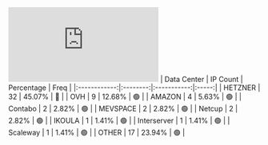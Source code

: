 ![Diagramm](https://github.com/obajay/StateSync-snapshots/blob/main/Projects/Sge/1/README.md)
| Data Center | IP Count | Percentage | Freq |
|:------------:|:--------:|:-----------:|:-----:|
| HETZNER | 32 | 45.07% | 🔴 |
| OVH | 9 | 12.68% | 🟢 |
| AMAZON | 4 | 5.63% | 🟢 |
| Contabo | 2 | 2.82% | 🟢 |
| MEVSPACE | 2 | 2.82% | 🟢 |
| Netcup | 2 | 2.82% | 🟢 |
| IKOULA | 1 | 1.41% | 🟢 |
| Interserver | 1 | 1.41% | 🟢 |
| Scaleway | 1 | 1.41% | 🟢 |
| OTHER | 17 | 23.94% | 🟢 |